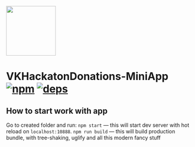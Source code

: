 [<img width="134" src="https://vk.com/images/apps/mini_apps/vk_mini_apps_logo.svg">](https://vk.com/services)

# VKHackatonDonations-MiniApp [![npm][npm]][npm-url] [![deps][deps]][deps-url]

## How to start work with app

Go to created folder and run:
`npm start` — this will start dev server with hot reload on `localhost:10888`.
`npm run build` — this will build production bundle, with tree-shaking, uglify and all this modern fancy stuff

[npm]: https://img.shields.io/npm/v/@vkontakte/create-vk-mini-app.svg
[npm-url]: https://npmjs.com/package/@vkontakte/create-vk-mini-app

[deps]: https://img.shields.io/david/vkcom/create-vk-mini-app.svg
[deps-url]: https://david-dm.org/vkcom/create-vk-mini-app
